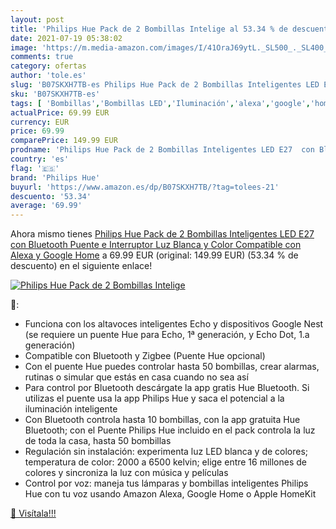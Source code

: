 ```yaml
---
layout: post
title: 'Philips Hue Pack de 2 Bombillas Intelige al 53.34 % de descuento'
date: 2021-07-19 05:38:02
image: 'https://m.media-amazon.com/images/I/41OraJ69ytL._SL500_._SL400_.jpg'
comments: true
category: ofertas
author: 'tole.es'
slug: 'B07SKXH7TB-es Philips Hue Pack de 2 Bombillas Inteligentes LED E27 con...'
sku: 'B07SKXH7TB-es'
tags: [ 'Bombillas','Bombillas LED','Iluminación','alexa','google','home','hue','philips','philips hue', ]
actualPrice: 69.99 EUR
currency: EUR
price: 69.99
comparePrice: 149.99 EUR
prodname: 'Philips Hue Pack de 2 Bombillas Inteligentes LED E27  con Bluetooth  Puente e Interruptor  Luz Blanca y Color  Compatible con Alexa y Google Home'
country: 'es'
flag: '🇪🇸'
brand: 'Philips Hue'
buyurl: 'https://www.amazon.es/dp/B07SKXH7TB/?tag=tolees-21'
descuento: '53.34'
average: '69.99'
---
```


Ahora mismo tienes [Philips Hue Pack de 2 Bombillas Inteligentes LED E27  con Bluetooth  Puente e Interruptor  Luz Blanca y Color  Compatible con Alexa y Google Home](https://www.amazon.es/dp/B07SKXH7TB/?tag=tolees-21) a 69.99 EUR (original: 149.99 EUR) (53.34 %  de descuento) en el siguiente enlace!

[![Philips Hue Pack de 2 Bombillas Intelige](https://m.media-amazon.com/images/I/41OraJ69ytL._SL500_._SL400_.jpg)](https://www.amazon.es/dp/B07SKXH7TB/?tag=tolees-21)

🔎:

- Funciona con los altavoces inteligentes Echo y dispositivos Google Nest (se requiere un puente Hue para Echo, 1ª generación, y Echo Dot, 1.a generación)
- Compatible con Bluetooth y Zigbee (Puente Hue opcional)
- Con el puente Hue puedes controlar hasta 50 bombillas, crear alarmas, rutinas o simular que estás en casa cuando no sea así
- Para control por Bluetooth descárgate la app gratis Hue Bluetooth. Si utilizas el puente usa la app Philips Hue y saca el potencial a la iluminación inteligente
- Con Bluetooth controla hasta 10 bombillas, con la app gratuita Hue Bluetooth; con el Puente Philips Hue incluido en el pack controla la luz de toda la casa, hasta 50 bombillas
- Regulación sin instalación: experimenta luz LED blanca y de colores; temperatura de color: 2000 a 6500 kelvin; elige entre 16 millones de colores y sincroniza la luz con música y películas
- Control por voz: maneja tus lámparas y bombillas inteligentes Philips Hue con tu voz usando Amazon Alexa, Google Home o Apple HomeKit

[🛒 Visítala!!!](https://www.amazon.es/dp/B07SKXH7TB/?tag=tolees-21)
